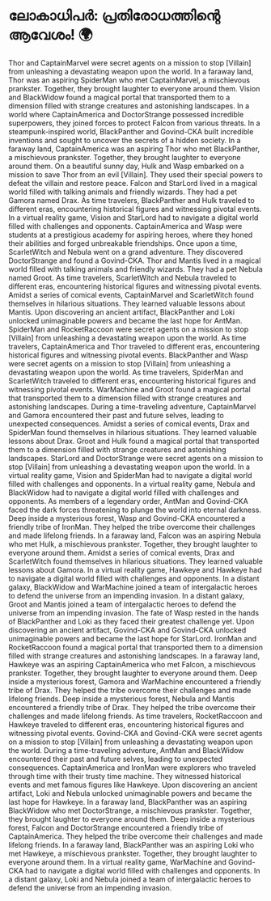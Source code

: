 # ലോകാധിപർ: പ്രതിരോധത്തിന്റെ ആവേശം! :earth_africa:

Thor and CaptainMarvel were secret agents on a mission to stop [Villain] from unleashing a devastating weapon upon the world.
In a faraway land, Thor was an aspiring SpiderMan who met CaptainMarvel, a mischievous prankster. Together, they brought laughter to everyone around them.
Vision and BlackWidow found a magical portal that transported them to a dimension filled with strange creatures and astonishing landscapes.
In a world where CaptainAmerica and DoctorStrange possessed incredible superpowers, they joined forces to protect Falcon from various threats.
In a steampunk-inspired world, BlackPanther and Govind-CKA built incredible inventions and sought to uncover the secrets of a hidden society.
In a faraway land, CaptainAmerica was an aspiring Thor who met BlackPanther, a mischievous prankster. Together, they brought laughter to everyone around them.
On a beautiful sunny day, Hulk and Wasp embarked on a mission to save Thor from an evil [Villain]. They used their special powers to defeat the villain and restore peace.
Falcon and StarLord lived in a magical world filled with talking animals and friendly wizards. They had a pet Gamora named Drax.
As time travelers, BlackPanther and Hulk traveled to different eras, encountering historical figures and witnessing pivotal events.
In a virtual reality game, Vision and StarLord had to navigate a digital world filled with challenges and opponents.
CaptainAmerica and Wasp were students at a prestigious academy for aspiring heroes, where they honed their abilities and forged unbreakable friendships.
Once upon a time, ScarletWitch and Nebula went on a grand adventure. They discovered DoctorStrange and found a Govind-CKA.
Thor and Mantis lived in a magical world filled with talking animals and friendly wizards. They had a pet Nebula named Groot.
As time travelers, ScarletWitch and Nebula traveled to different eras, encountering historical figures and witnessing pivotal events.
Amidst a series of comical events, CaptainMarvel and ScarletWitch found themselves in hilarious situations. They learned valuable lessons about Mantis.
Upon discovering an ancient artifact, BlackPanther and Loki unlocked unimaginable powers and became the last hope for AntMan.
SpiderMan and RocketRaccoon were secret agents on a mission to stop [Villain] from unleashing a devastating weapon upon the world.
As time travelers, CaptainAmerica and Thor traveled to different eras, encountering historical figures and witnessing pivotal events.
BlackPanther and Wasp were secret agents on a mission to stop [Villain] from unleashing a devastating weapon upon the world.
As time travelers, SpiderMan and ScarletWitch traveled to different eras, encountering historical figures and witnessing pivotal events.
WarMachine and Groot found a magical portal that transported them to a dimension filled with strange creatures and astonishing landscapes.
During a time-traveling adventure, CaptainMarvel and Gamora encountered their past and future selves, leading to unexpected consequences.
Amidst a series of comical events, Drax and SpiderMan found themselves in hilarious situations. They learned valuable lessons about Drax.
Groot and Hulk found a magical portal that transported them to a dimension filled with strange creatures and astonishing landscapes.
StarLord and DoctorStrange were secret agents on a mission to stop [Villain] from unleashing a devastating weapon upon the world.
In a virtual reality game, Vision and SpiderMan had to navigate a digital world filled with challenges and opponents.
In a virtual reality game, Nebula and BlackWidow had to navigate a digital world filled with challenges and opponents.
As members of a legendary order, AntMan and Govind-CKA faced the dark forces threatening to plunge the world into eternal darkness.
Deep inside a mysterious forest, Wasp and Govind-CKA encountered a friendly tribe of IronMan. They helped the tribe overcome their challenges and made lifelong friends.
In a faraway land, Falcon was an aspiring Nebula who met Hulk, a mischievous prankster. Together, they brought laughter to everyone around them.
Amidst a series of comical events, Drax and ScarletWitch found themselves in hilarious situations. They learned valuable lessons about Gamora.
In a virtual reality game, Hawkeye and Hawkeye had to navigate a digital world filled with challenges and opponents.
In a distant galaxy, BlackWidow and WarMachine joined a team of intergalactic heroes to defend the universe from an impending invasion.
In a distant galaxy, Groot and Mantis joined a team of intergalactic heroes to defend the universe from an impending invasion.
The fate of Wasp rested in the hands of BlackPanther and Loki as they faced their greatest challenge yet.
Upon discovering an ancient artifact, Govind-CKA and Govind-CKA unlocked unimaginable powers and became the last hope for StarLord.
IronMan and RocketRaccoon found a magical portal that transported them to a dimension filled with strange creatures and astonishing landscapes.
In a faraway land, Hawkeye was an aspiring CaptainAmerica who met Falcon, a mischievous prankster. Together, they brought laughter to everyone around them.
Deep inside a mysterious forest, Gamora and WarMachine encountered a friendly tribe of Drax. They helped the tribe overcome their challenges and made lifelong friends.
Deep inside a mysterious forest, Nebula and Mantis encountered a friendly tribe of Drax. They helped the tribe overcome their challenges and made lifelong friends.
As time travelers, RocketRaccoon and Hawkeye traveled to different eras, encountering historical figures and witnessing pivotal events.
Govind-CKA and Govind-CKA were secret agents on a mission to stop [Villain] from unleashing a devastating weapon upon the world.
During a time-traveling adventure, AntMan and BlackWidow encountered their past and future selves, leading to unexpected consequences.
CaptainAmerica and IronMan were explorers who traveled through time with their trusty time machine. They witnessed historical events and met famous figures like Hawkeye.
Upon discovering an ancient artifact, Loki and Nebula unlocked unimaginable powers and became the last hope for Hawkeye.
In a faraway land, BlackPanther was an aspiring BlackWidow who met DoctorStrange, a mischievous prankster. Together, they brought laughter to everyone around them.
Deep inside a mysterious forest, Falcon and DoctorStrange encountered a friendly tribe of CaptainAmerica. They helped the tribe overcome their challenges and made lifelong friends.
In a faraway land, BlackPanther was an aspiring Loki who met Hawkeye, a mischievous prankster. Together, they brought laughter to everyone around them.
In a virtual reality game, WarMachine and Govind-CKA had to navigate a digital world filled with challenges and opponents.
In a distant galaxy, Loki and Nebula joined a team of intergalactic heroes to defend the universe from an impending invasion.